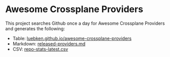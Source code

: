 # Awesome Crossplane Providers

This project searches Github once a day for Awesome Crossplane Providers and generates the following:

* Table: [luebken.github.io/awesome-crossplane-providers](https://luebken.github.io/awesome-crossplane-providers/)
* Markdown: [released-providers.md](./released-providers.md)
* CSV: [repo-stats-latest.csv](./reports/repo-stats-latest.csv)